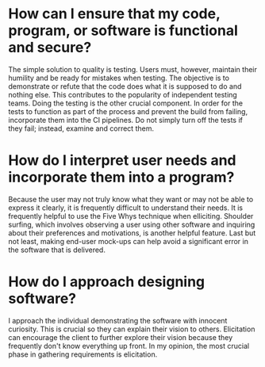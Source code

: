 # How can I ensure that my code, program, or software is functional and secure?
The simple solution to quality is testing. Users must, however, maintain their humility and be ready for mistakes when testing. The objective is to demonstrate or
refute that the code does what it is supposed to do and nothing else. This contributes to the popularity of independent testing teams. Doing the testing is the 
other crucial component. In order for the tests to function as part of the process and prevent the build from failing, incorporate them into the CI pipelines.
Do not simply turn off the tests if they fail; instead, examine and correct them. 


# How do I interpret user needs and incorporate them into a program?
Because the user may not truly know what they want or may not be able to express it clearly, it is frequently difficult to understand their needs. It is frequently 
helpful to use the Five Whys technique when elliciting. Shoulder surfing, which involves observing a user using other software and inquiring about their preferences
and motivations, is another helpful feature. Last but not least, making end-user mock-ups can help avoid a significant error in the software that is delivered.


# How do I approach designing software?
I approach the individual demonstrating the software with innocent curiosity. This is crucial so they can explain their vision to others. Elicitation can 
encourage the client to further explore their vision because they frequently don't know everything up front. In my opinion, the most crucial phase in gathering 
requirements is elicitation. 
